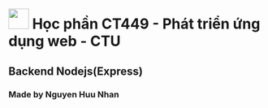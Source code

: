 # <img src="https://cdn-icons-png.flaticon.com/128/5968/5968322.png" width="40" height="40"> **Học phần CT449 - Phát triển ứng dụng web - CTU**

## Backend Nodejs(Express)

### Made by Nguyen Huu Nhan 
